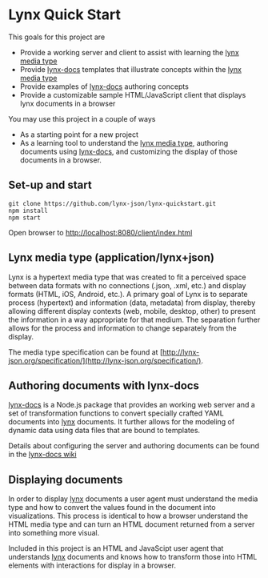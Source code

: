 # Lynx Quick Start

This goals for this project are
- Provide a working server and client to assist with learning the [lynx media type](#lynx-media-type)
- Provide [lynx-docs](https://www.npmjs.com/package/@lynx-json/lynx-docs) templates that illustrate concepts within the [lynx media type](#lynx-media-type)
- Provide examples of [lynx-docs](https://www.npmjs.com/package/@lynx-json/lynx-docs) authoring concepts
- Provide a customizable sample HTML/JavaScript client that displays lynx documents in a browser

You may use this project in a couple of ways
- As a starting point for a new project
- As a learning tool to understand the [lynx media type](#lynx-media-type), authoring documents using [lynx-docs](https://www.npmjs.com/package/@lynx-json/lynx-docs), and customizing the display of those documents in a browser.

## Set-up and start
```
git clone https://github.com/lynx-json/lynx-quickstart.git
npm install
npm start
```

Open browser to [http://localhost:8080/client/index.html](http://localhost:8080/client/index.html)

## Lynx media type (application/lynx+json)
Lynx is a hypertext media type that was created to fit a perceived space between data formats with no connections (.json, .xml, etc.) and display formats (HTML, iOS, Android, etc.). A primary goal of Lynx is to separate process (hypertext) and information (data, metadata) from display, thereby allowing different display contexts (web, mobile, desktop, other) to present the information in a way appropriate for that medium. The separation further allows for the process and information to change separately from the display.

The media type specification can be found at [http://lynx-json.org/specification/](http://lynx-json.org/specification/).

## Authoring documents with lynx-docs
[lynx-docs](https://www.npmjs.com/package/@lynx-json/lynx-docs) is a Node.js package that provides an working web server and a set of transformation functions to convert specially crafted YAML documents into [lynx](#lynx-media-type) documents. It further allows for the modeling of dynamic data using data files that are bound to templates.

Details about configuring the server and authoring documents can be found in the [lynx-docs wiki](https://github.com/lynx-json/lynx-docs/wiki)

## Displaying documents
In order to display [lynx](#lynx-media-type) documents a user agent must understand the media type and how to convert the values found in the document into visualizations. This process is identical to how a browser understand the HTML media type and can turn an HTML document returned from a server into something more visual. 

Included in this project is an HTML and JavaScipt user agent that understands [lynx](#lynx-media-type) documents and knows how to transform those into HTML elements with interactions for display in a browser. 